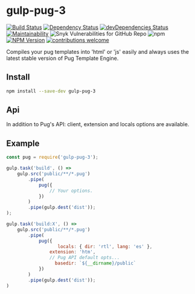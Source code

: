 # gulp-pug-3

[![Build Status](https://travis-ci.com/orcunsaltik/gulp-pug-3.svg?branch=master)](https://travis-ci.com/orcunsaltik/gulp-pug-3)
[![Dependency Status](https://david-dm.org/orcunsaltik/gulp-pug-3.svg)](https://david-dm.org/orcunsaltik/gulp-pug-3)
[![devDependencies Status](https://david-dm.org/orcunsaltik/gulp-pug-3/dev-status.svg)](https://david-dm.org/orcunsaltik/gulp-pug-3?type=dev)
[![Maintainability](https://api.codeclimate.com/v1/badges/035ff3499e767eb6b552/maintainability)](https://codeclimate.com/github/orcunsaltik/gulp-pug-3/maintainability)
![Snyk Vulnerabilities for GitHub Repo](https://img.shields.io/snyk/vulnerabilities/github/orcunsaltik/gulp-pug-3)
![npm](https://img.shields.io/npm/dt/gulp-pug-3)
[![NPM Version](https://badge.fury.io/js/gulp-pug-3.svg?style=flat)](https://npmjs.org/package/gulp-pug-3)
[![contributions welcome](https://img.shields.io/badge/contributions-welcome-brightgreen.svg?style=flat)](https://github.com/orcunsaltik/gulp-pug-3/issues)

Compiles your pug templates into 'html' or 'js' easily and always uses the latest stable version of Pug Template Engine.

## Install

``` bash
npm install --save-dev gulp-pug-3
```

## Api

In addition to Pug's API: client, extension and locals options are available. 

## Example

```javascript
const pug = require('gulp-pug-3');

gulp.task('build', () =>
    gulp.src('public/**/*.pug')
        .pipe(
            pug({ 
                // Your options.
            })
        )
        .pipe(gulp.dest('dist'));
);

gulp.task('build:X', () => 
    gulp.src('public/**/*.pug')
        .pipe(
            pug({
                   locals: { dir: 'rtl', lang: 'es' },
                extension: 'htm',
                // Pug API default opts...
                  basedir: `${__dirname}/public`
            })
        )
        .pipe(gulp.dest('dist'));
)
```
